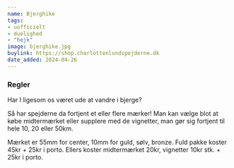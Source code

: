 ```yaml
---
name: Bjerghike
tags:
- uofficielt
- duelighed
- "hejk"
image: bjerghike.jpg
buylink: https://shop.charlottenlundspejderne.dk
date_added: 2024-04-26
---
```

### Regler 
Har I ligesom os været ude at vandre i bjerge?

Så har spejderne da fortjent et eller flere mærker!
Man kan vælge blot at købe midtermærket eller supplere med de vignetter, man gør sig
fortjent til hele 10, 20 eller 50km.

Mærket er 55mm for center, 10mm for guld, sølv, bronze.
Fuld pakke koster 45kr + 25kr i porto.
Ellers koster midtermærket 20kr, vignetter 10kr stk. + 25kr i porto.